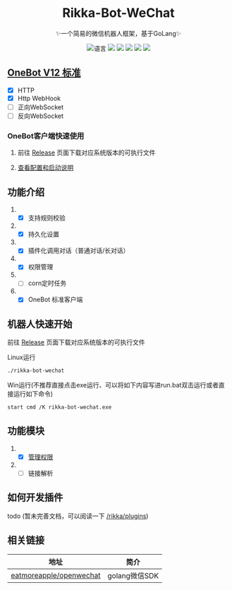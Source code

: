 
<div style="text-align: center;">

# Rikka-Bot-WeChat
✨一个简易的微信机器人框架，基于GoLang✨

![](https://img.shields.io/github/go-mod/go-version/Clov614/rikka-bot-wechat "语言")
![](https://img.shields.io/github/stars/Clov614/rikka-bot-wechat?style=flat&color=yellow)
[![](https://img.shields.io/github/actions/workflow/status/Clov614/rikka-bot-wechat/golangci-lint.yml?branch=main)](https://github.com/Clov614/rikka-bot-wechat/actions/workflows/golangci-lint.yml "代码分析")
[![](https://github.com/Clov614/rikka-bot-wechat/actions/workflows/release.yml/badge.svg)](https://github.com/Clov614/rikka-bot-wechat/actions/workflows/release.yml "go-releaser")
[![](https://img.shields.io/github/contributors/Clov614/rikka-bot-wechat)](https://github.com/Clov614/rikka-bot-wechat/graphs/contributors "贡献者")
[![](https://img.shields.io/github/license/Clov614/rikka-bot-wechat)](https://github.com/Clov614/rikka-bot-wechat/blob/main/LICENSE "许可协议")
</div>

## [OneBot V12 标准](https://12.onebot.dev/)

- [x] HTTP
- [x] Http WebHook
- [ ] 正向WebSocket
- [ ] 反向WebSocket

### OneBot客户端快速使用

1. 前往 [Release](https://github.com/Clov614/rikka-bot-wechat/releases) 页面下载对应系统版本的可执行文件

2. [查看配置和启动说明](docs/onebot/README.md)

## 功能介绍

1. - [x] 支持规则校验
2. - [x] 持久化设置
3. - [x] 插件化调用对话（普通对话/长对话）
4. - [x] 权限管理
5. - [ ] corn定时任务
6. - [x] OneBot 标准客户端

## 机器人快速开始

前往 [Release](https://github.com/Clov614/rikka-bot-wechat/releases) 页面下载对应系统版本的可执行文件

Linux运行
```bash
./rikka-bot-wechat 
```

Win运行(不推荐直接点击exe运行、可以将如下内容写进run.bat双击运行或者直接运行如下命令)
```bash
start cmd /K rikka-bot-wechat.exe
```

## 功能模块

1. - [x] [管理权限](docs/plugin/README.md)
2. - [ ] 链接解析

## 如何开发插件

todo (暂未完善文档，可以阅读一下 [/rikka/plugins](https://github.com/Clov614/rikka-bot-wechat/tree/main/rikkabot/plugins))

## 相关链接

| 地址                                                                    | 简介          |
|-----------------------------------------------------------------------|-------------|
| [eatmoreapple/openwechat](https://github.com/eatmoreapple/openwechat) | golang微信SDK |